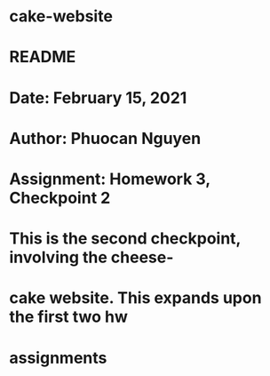 # cake-website
#
#
# README
# Date: February 15, 2021
# Author: Phuocan Nguyen
# Assignment: Homework 3, Checkpoint 2
# This is the second checkpoint, involving the cheese-
# cake website. This expands upon the first two hw
# assignments
#